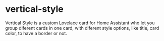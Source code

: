 # vertical-style
Vertical Style is a custom Lovelace card for Home Assistant who let you group diferent cards in one card, with diferent style options, like title, card color, to have a border or not.
